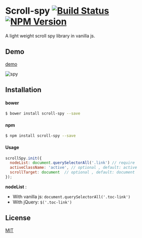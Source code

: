 
# Scroll-spy [![Build Status](https://travis-ci.org/forsigner/scroll-spy.svg?branch=master)](https://travis-ci.org/forsigner/scroll-spy) [![NPM Version](http://img.shields.io/npm/v/scroll-spy.svg?style=flat)](https://www.npmjs.org/package/scroll-spy)

A light weight scroll spy library in vanilla js.

## Demo

[demo](http://forsigner.com/2016/03/10/fexo-doc-zh-cn/)

![spy](http://forsigner.com/images/scroll-spy/scroll-spy.png)

## Installation

#### bower

```bash
$ bower install scroll-spy --save
```

#### npm

```bash
$ npm install scroll-spy --save
```

#### Usage

```js
scrollSpy.init({
  nodeList: document.querySelectorAll('.link') // require
  activeClassName: 'active', // optional , default: active
  scrollTarget: document  // optional , default: document
});

```

**nodeList** :

- With vanilla js: `document.querySelectorAll('.toc-link')`
- With jQuery: `$('.toc-link')`


## License

  [MIT](LICENSE)
